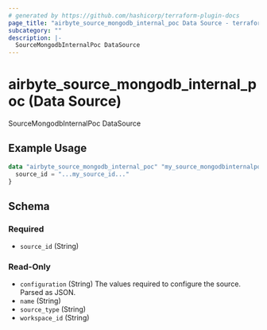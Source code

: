 ```yaml
---
# generated by https://github.com/hashicorp/terraform-plugin-docs
page_title: "airbyte_source_mongodb_internal_poc Data Source - terraform-provider-airbyte"
subcategory: ""
description: |-
  SourceMongodbInternalPoc DataSource
---
```


# airbyte_source_mongodb_internal_poc (Data Source)

SourceMongodbInternalPoc DataSource

## Example Usage

```terraform
data "airbyte_source_mongodb_internal_poc" "my_source_mongodbinternalpoc" {
  source_id = "...my_source_id..."
}
```

<!-- schema generated by tfplugindocs -->
## Schema

### Required

- `source_id` (String)

### Read-Only

- `configuration` (String) The values required to configure the source. Parsed as JSON.
- `name` (String)
- `source_type` (String)
- `workspace_id` (String)


